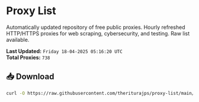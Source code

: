 # Proxy List

Automatically updated repository of free public proxies. Hourly refreshed HTTP/HTTPS proxies for web scraping, cybersecurity, and testing. Raw list available.

**Last Updated:** `Friday 18-04-2025 05:16:20 UTC`  
**Total Proxies:** `738`

## 📥 Download
```bash
curl -O https://raw.githubusercontent.com/theriturajps/proxy-list/main/proxies.txt
